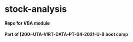# stock-analysis

#### Repo for VBA module

#### Part of [200~UTA-VIRT-DATA-PT-04-2021-U-B boot camp
